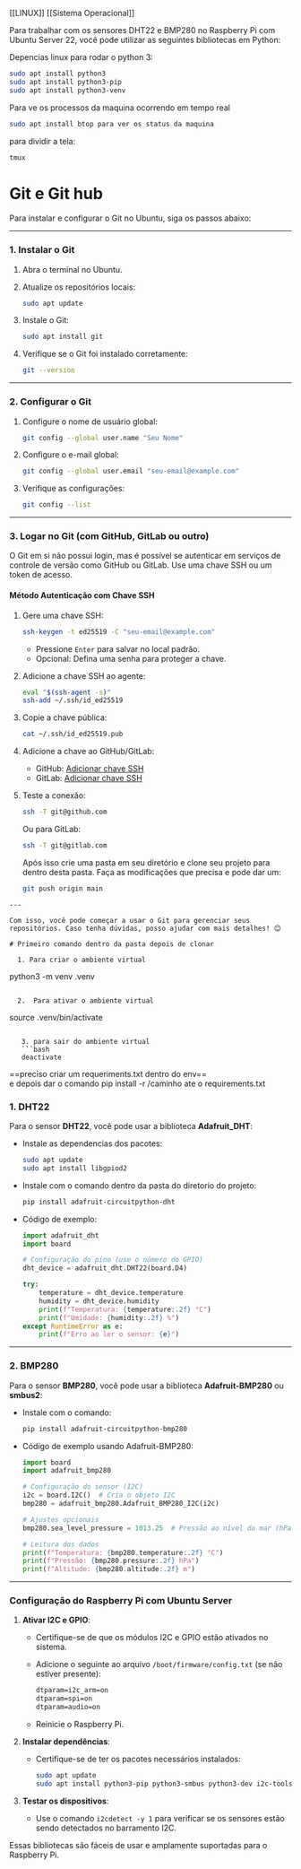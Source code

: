 [[LINUX]]
[[Sistema Operacional]]

Para trabalhar com os sensores DHT22 e BMP280 no Raspberry Pi com Ubuntu Server 22, você pode utilizar as seguintes bibliotecas em Python:

Depencias linux para rodar o python 3:

```bash
sudo apt install python3
sudo apt install python3-pip
sudo apt install python3-venv
```

Para ve os processos da maquina ocorrendo em tempo real

```bash
sudo apt install btop para ver os status da maquina
```

para dividir a tela:
```bash
tmux
```

# Git e Git hub

Para instalar e configurar o Git no Ubuntu, siga os passos abaixo:

---

### **1. Instalar o Git**

1. Abra o terminal no Ubuntu.
2. Atualize os repositórios locais:
    
    ```bash
    sudo apt update
    ```
    
3. Instale o Git:
    
    ```bash
    sudo apt install git
    ```
    
4. Verifique se o Git foi instalado corretamente:
    
    ```bash
    git --version
    ```
    

---

### **2. Configurar o Git**

1. Configure o nome de usuário global:
    
    ```bash
    git config --global user.name "Seu Nome"
    ```
    
2. Configure o e-mail global:
    
    ```bash
    git config --global user.email "seu-email@example.com"
    ```
    
3. Verifique as configurações:
    
    ```bash
    git config --list
    ```
    

---

### **3. Logar no Git (com GitHub, GitLab ou outro)**

O Git em si não possui login, mas é possível se autenticar em serviços de controle de versão como GitHub ou GitLab. Use uma chave SSH ou um token de acesso.

#### **Método Autenticação com Chave SSH**

1. Gere uma chave SSH:
    
    ```bash
    ssh-keygen -t ed25519 -C "seu-email@example.com"
    ```
    
    - Pressione `Enter` para salvar no local padrão.
    - Opcional: Defina uma senha para proteger a chave.
2. Adicione a chave SSH ao agente:
    
    ```bash
    eval "$(ssh-agent -s)"
    ssh-add ~/.ssh/id_ed25519
    ```
    
3. Copie a chave pública:
    
    ```bash
    cat ~/.ssh/id_ed25519.pub
    ```
    
4. Adicione a chave ao GitHub/GitLab:
    
    - GitHub: [Adicionar chave SSH](https://github.com/settings/keys)
    - GitLab: [Adicionar chave SSH](https://gitlab.com/-/profile/keys)
5. Teste a conexão:
    
    ```bash
    ssh -T git@github.com
    ```
    
    Ou para GitLab:
    
    ```bash
    ssh -T git@gitlab.com
    ```

	 Após isso crie uma pasta em seu diretório e clone seu projeto para dentro desta pasta. Faça as modificações que precisa e pode dar um:
	 ```bash
	 git push origin main
```
---

Com isso, você pode começar a usar o Git para gerenciar seus repositórios. Caso tenha dúvidas, posso ajudar com mais detalhes! 😊

# Primeiro comando dentro da pasta depois de clonar

  1. Para criar o ambiente virtual
  ```
  python3 -m venv .venv
 ```   

   2.  Para ativar o ambiente virtual 
   ```
   source .venv/bin/activate
```

   3. para sair do ambiente virtual 
   ```bash
   deactivate 
```

   
  ==preciso criar um requeriments.txt dentro do env==    
   e depois dar o comando pip install -r /caminho ate o requirements.txt
### 1. **DHT22**

Para o sensor **DHT22**, você pode usar a biblioteca **Adafruit_DHT**:

- Instale as dependencias dos pacotes:
    
    ```bash
    sudo apt update
	sudo apt install libgpiod2
    ```
    
- Instale com o comando dentro da pasta do diretorio do projeto:
    
    ```bash
    pip install adafruit-circuitpython-dht
    ```
    
- Código de exemplo:
    
    ```python
    import adafruit_dht
	import board
	
	# Configuração do pino (use o número do GPIO)
	dht_device = adafruit_dht.DHT22(board.D4)
	
	try:
	    temperature = dht_device.temperature
	    humidity = dht_device.humidity
	    print(f"Temperatura: {temperature:.2f} °C")
	    print(f"Umidade: {humidity:.2f} %")
	except RuntimeError as e:
	    print(f"Erro ao ler o sensor: {e}")

    ```
    

---

### 2. **BMP280**

Para o sensor **BMP280**, você pode usar a biblioteca **Adafruit-BMP280** ou **smbus2**:

- Instale com o comando:
    
    ```bash
    pip install adafruit-circuitpython-bmp280
    ```
    
- Código de exemplo usando Adafruit-BMP280:
    
    ```python
    import board
    import adafruit_bmp280
    
    # Configuração do sensor (I2C)
    i2c = board.I2C()  # Cria o objeto I2C
    bmp280 = adafruit_bmp280.Adafruit_BMP280_I2C(i2c)
    
    # Ajustes opcionais
    bmp280.sea_level_pressure = 1013.25  # Pressão ao nível do mar (hPa)
    
    # Leitura dos dados
    print(f"Temperatura: {bmp280.temperature:.2f} °C")
    print(f"Pressão: {bmp280.pressure:.2f} hPa")
    print(f"Altitude: {bmp280.altitude:.2f} m")

	
    ```
    

---

### Configuração do Raspberry Pi com Ubuntu Server

1. **Ativar I2C e GPIO**:
    
    - Certifique-se de que os módulos I2C e GPIO estão ativados no sistema.
    - Adicione o seguinte ao arquivo `/boot/firmware/config.txt` (se não estiver presente):
        
        ```txt
        dtparam=i2c_arm=on
        dtparam=spi=on
        dtparam=audio=on
        ```
        
    - Reinicie o Raspberry Pi.
2. **Instalar dependências**:
    
    - Certifique-se de ter os pacotes necessários instalados:
        
        ```bash
        sudo apt update
        sudo apt install python3-pip python3-smbus python3-dev i2c-tools
        ```
        
3. **Testar os dispositivos**:
    
    - Use o comando `i2cdetect -y 1` para verificar se os sensores estão sendo detectados no barramento I2C.

Essas bibliotecas são fáceis de usar e amplamente suportadas para o Raspberry Pi.
